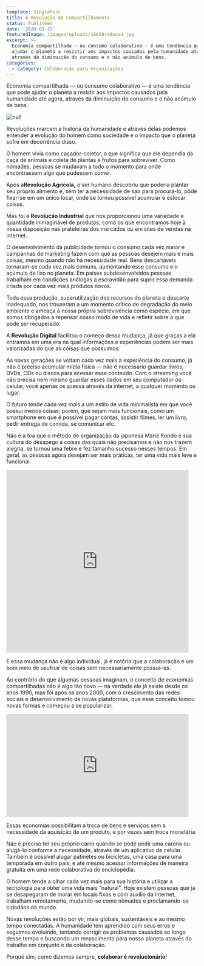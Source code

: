 ```yaml
---
template: SinglePost
title: A Revolução do Compartilhamento
status: Published
date: '2020-01-15'
featuredImage: /images/uploads/18639reduced.jpg
excerpt: >-
  Economia compartilhada — ou consumo colaborativo — é uma tendência que pode
  ajudar o planeta a resistir aos impactos causados pela humanidade até agora,
  através da diminuição do consumo e o não acúmulo de bens.
categories:
  - category: Colaboração para organizações
---
```

Economia compartilhada — ou consumo colaborativo — é uma tendência que pode ajudar o planeta a resistir aos impactos causados pela humanidade até agora, através da diminuição do consumo e o não acúmulo de bens.

![null](/images/uploads/1_9p8jnh1lwga0whikfaz5dq.png)

Revoluções marcam a história da humanidade e através delas podemos entender a evolução do homem como sociedade e o impacto que o planeta sofre em decorrência disso.

O homem vivia como caçador-coletor, o que significa que ele dependia da caça de animais e coleta de plantas e frutos para sobreviver. Como nômades, pessoas se mudavam a todo o momento para onde encontrassem algo que pudessem comer.

Após a**Revolução Agrícola,** o ser humano descobriu que poderia plantar seu próprio alimento e, sem ter a necessidade de sair para procurá-lo, pôde fixar-se em um único local, onde se tornou possível acumular e estocar coisas.

Mas foi a **Revolução Industrial** que nos proporcionou uma variedade e quantidade inimaginável de produtos, como os que encontramos hoje à nossa disposição nas prateleiras dos mercados ou em sites de vendas na internet.

O desenvolvimento da publicidade tornou o consumo cada vez maior e campanhas de marketing fazem com que as pessoas desejem mais e mais coisas, mesmo quando não há necessidade real. Bens descartáveis tornaram-se cada vez mais comuns, aumentando esse consumo e o acúmulo de lixo no planeta. Em países subdesenvolvidos pessoas trabalham em condições análogas à escravidão para suprir essa demanda criada por cada vez mais produtos novos.

Toda essa produção, superutilização dos recursos do planeta e descarte inadequado, nos trouxeram a um momento crítico de degradação do meio ambiente e ameaça à nossa própria sobrevivência como espécie, em que somos obrigados a repensar nosso modo de vida e refletir sobre o que pode ser recuperado.

A **Revolução Digital** facilitou o começo dessa mudança, já que graças a ela entramos em uma era na qual informações e experiências podem ser mais valorizadas do que as coisas que possuímos.

As novas gerações se voltam cada vez mais à experiência do consumo, já não é preciso acumular mídia física — não é necessário guardar livros, DVDs, CDs ou discos para acessar esse conteúdo. Com o streaming você não precisa nem mesmo guardar esses dados em seu computador ou celular, você apenas os acessa através da internet, a qualquer momento ou lugar.

O futuro tende cada vez mais a um estilo de vida minimalista em que você possui menos coisas, porém, que sejam mais funcionais, como um smartphone em que é possível pagar contas, assistir filmes, ler um livro, pedir entrega de comida, se comunicar etc.

Não é a toa que o método de organização da japonesa Marie Kondo e sua cultura do desapego a coisas das quais não precisamos e não nos trazem alegria, se tornou uma febre e fez tamanho sucesso nesses tempos. Em geral, as pessoas agora desejam ser mais práticas, ter uma vida mais leve e funcional.

<iframe src="https://giphy.com/embed/3s6GaByTfXDk8RXKDh" width="480" height="480" frameBorder="0" class="giphy-embed" allowFullScreen></iframe><p><a href="https://giphy.com/gifs/netflix-konmari-mariekondo-tidyingup-3s6GaByTfXDk8RXKDh"></a></p>

 

E essa mudança não é algo individual, já é notório que a colaboração é um bom meio de usufruir de coisas sem necessariamente possuí-las.

Ao contrário do que algumas pessoas imaginam, o conceito de economias compartilhadas não é algo tão novo — na verdade ele já existe desde os anos 1990, mas foi após os anos 2000, com o crescimento das redes sociais e desenvolvimento de novas plataformas, que esse conceito tomou novas formas e começou a se popularizar.

<iframe src="https://giphy.com/embed/S65QkXAcdXvF1o9gHk" width="480" height="270" frameBorder="0" class="giphy-embed" allowFullScreen></iframe><p><a href="https://giphy.com/gifs/mural-app-mural-facilitator-facilitation-S65QkXAcdXvF1o9gHk"></a></p>

Essas economias possibilitam a troca de bens e serviços sem a necessidade da aquisição de um produto, e por vezes sem troca monetária.

Não é preciso ter seu próprio carro quando se pode pedir uma carona ou alugá-lo conforme a necessidade, através de um aplicativo de celular. Também é possível alugar patinetes ou bicicletas, uma casa para uma temporada em outro país, e até mesmo acessar informações de maneira gratuita em uma rede colaborativa de enciclopédia.

O homem tende a olhar cada vez mais para sua história e utilizar a tecnologia para obter uma vida mais “natural”. Hoje existem pessoas que já se desapegaram de morar em locais fixos e com auxílio da internet, trabalham remotamente, mudando-se como nômades e proclamando-se cidadãos do mundo.

Novas revoluções estão por vir, mais globais, sustentáveis e ao mesmo tempo conectadas. A humanidade tem aprendido com seus erros e seguimos evoluindo, tentando corrigir os problemas causados ao longo desse tempo e buscando um renascimento para nosso planeta através do trabalho em conjunto e da colaboração.

Porque sim, como dizemos sempre, **colaborar é revolucionário**!
